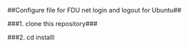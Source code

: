 ##Configure file for FDU net login and logout for Ubuntu##

###1. clone this repository###

###2. cd installl
